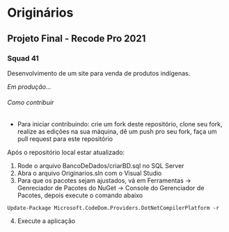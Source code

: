# Originários
## Projeto Final - Recode Pro 2021
### Squad 41

Desenvolvimento de um site para venda de produtos indígenas.

*Em produção...*

###### Como contribuir
- Para iniciar contribuindo: crie um fork deste repositório, clone seu fork, realize as edições na sua máquina, dê um push pro seu fork, faça um pull request para este repositório

Após o repositório local estar atualizado:

1. Rode o arquivo BancoDeDados/criarBD.sql no SQL Server
2. Abra o arquivo Originarios.sln com o Visual Studio
3. Para que os pacotes sejam ajustados, vá em Ferramentas -> Genreciador de Pacotes do NuGet -> Console do Gerenciador de Pacotes, depois execute o comando abaixo
```
Update-Package Microsoft.CodeDom.Providers.DotNetCompilerPlatform -r
```
4. Execute a aplicação
